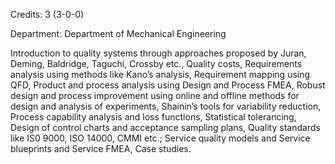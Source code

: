 Credits: 3 (3-0-0)

Department: Department of Mechanical Engineering

Introduction to quality systems through approaches proposed by Juran, Deming, Baldridge, Taguchi, Crossby etc., Quality costs, Requirements analysis using methods like Kano’s analysis, Requirement mapping using QFD, Product and process analysis using Design and Process FMEA, Robust design and process improvement using online and offline methods for design and analysis of experiments, Shainin’s tools for variability reduction, Process capability analysis and loss functions, Statistical tolerancing, Design of control charts and acceptance sampling plans, Quality standards like IS0 9000, ISO 14000, CMMI etc.; Service quality models and Service blueprints and Service FMEA, Case studies.